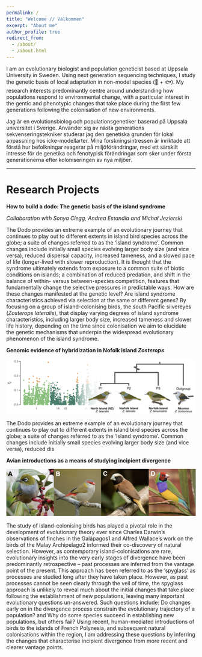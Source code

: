 ```yaml
---
permalink: /
title: "Welcome // Välkommen"
excerpt: "About me"
author_profile: true
redirect_from: 
  - /about/
  - /about.html
---
```


I am an evolutionary biologist and population geneticist based at Uppsala University in Sweden. Using next generation sequencing techniques, I study the genetic basis of local adaptation in non-model species (🦜 + 🐟). My research interests predominantly centre around understanding how populations respond to environmental change, with a particular interest in the gentic and phenotypic changes that take place during the first few generations following the colonisation of new environments.

Jag är en evolutionsbiolog och populationsgenetiker baserad på Uppsala universitet i Sverige. Använder sig av nästa generations sekvenseringstekniker studerar jag den genetiska grunden för lokal anpassning hos icke-modellarter. Mina forskningsintressen är inriktade att förstå hur befolkningar reagerar på miljöförändringar, med ett särskilt intresse för de genetika och fenotypisk förändringar som sker under första generationerna efter koloniseringen av nya miljöer.

___

Research Projects
======

**How to build a dodo: The genetic basis of the island syndrome**

*Collaboration with Sonya Clegg, Andrea Estandia and Michał Jezierski*

The Dodo provides an extreme example of an evolutionary journey that continues to play out to different extents in island bird species across the globe; a suite of changes referred to as the ‘island syndrome’. Common changes include initially small species evolving larger body size (and vice versa), reduced dispersal capacity, increased tameness, and a slowed pace of life (longer-lived with slower reproduction). It is thought that the syndrome ultimately extends from exposure to a common suite of biotic conditions on islands; a combination of reduced predation, and shift in the balance of within- versus between-species competition, features that fundamentally change the selective pressures in predictable ways. How are these changes manifested at the genetic level? Are island syndrome characteristics achieved via selection at the same or different genes? By focusing on a group of island-colonising birds, the south Pacific silvereyes (*Zosterops lateralis*), that display varying degrees of island syndrome characteristics, including larger body size, increased tameness and slower life history, depending on the time since colonisation we aim to elucidate the genetic mechanisms that underpin the widespread evolutionary phenomenon of the island syndrome.
<br/>

**Genomic evidence of hybridization in Nofolk Island _Zosterops_**

![Assessing hybridization in Norfolk Island Zosterops](/images/NI_AbbaBaba.png)

The Dodo provides an extreme example of an evolutionary journey that continues to play out to different extents in island bird species across the globe; a suite of changes referred to as the ‘island syndrome’. Common changes include initially small species evolving larger body size (and vice versa), reduced dis
<br/>

**Avian introductions as a means of studying incipient divergence**

![Avian introductions](/images/AvianIntros.png)

The study of island-colonising birds has played a pivotal role in the development of evolutionary theory ever since Charles Darwin’s observations of finches in the Galápagos1 and Alfred Wallace’s work on the birds of the Malay Archipelago2 informed their co-discovery of natural selection. However, as contemporary island-colonisations are rare, evolutionary insights into the very early stages of divergence have been predominantly retrospective – past processes are inferred from the vantage point of the present. This approach has been referred to as the ‘spyglass’ as processes are studied long after they have taken place. However, as past processes cannot be seen clearly through the veil of time, the spyglass approach is unlikely to reveal much about the initial changes that take place following the establishment of new populations, leaving many important evolutionary questions un-answered. Such questions include: Do changes early on in the divergence process constrain the evolutionary trajectory of a population? and Why do some species succeed in establishing new populations, but others fail? Using recent, human-mediated introductions of birds to the islands of French Polynesia, and subsequent natural colonisations within the region, I am addressing these questions by inferring the changes that characterise incipient divergence from more recent and clearer vantage points.
